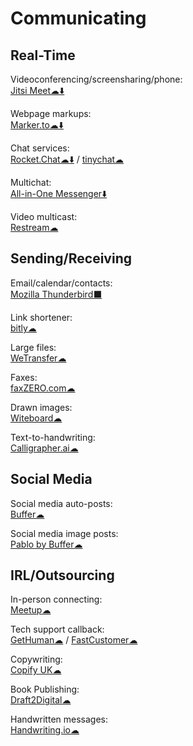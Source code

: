 # Communicating

## Real-Time
Videoconferencing/screensharing/phone:  
	[Jitsi Meet☁⬇️](https://meet.jit.si/)

Webpage markups:  
	[Marker.to☁⬇️](http://marker.to/)

Chat services:  
	[Rocket.Chat☁⬇️](https://rocket.chat/) / 
	[tinychat☁](https://tinychat.com)

Multichat:  
	[All-in-One Messenger⬇️](https://allinone.im/)

Video multicast:  
	[Restream☁](https://restream.io/)

## Sending/Receiving

Email/calendar/contacts:  
	[Mozilla Thunderbird⬛](https://www.thunderbird.net/)

Link shortener:  
	[bitly☁](https://bitly.com/)

Large files:  
	[WeTransfer☁](https://wetransfer.com/)

Faxes:  
	[faxZERO.com☁](https://faxzero.com/)

Drawn images:  
	[Witeboard☁](https://witeboard.com)

Text-to-handwriting:  
	[Calligrapher.ai☁](https://www.calligrapher.ai/)

## Social Media

Social media auto-posts:  
	[Buffer☁](https://buffer.com/)

Social media image posts:  
	[Pablo by Buffer☁](https://pablo.buffer.com/)



## IRL/Outsourcing

In-person connecting:  
	[Meetup☁](https://www.meetup.com/)

Tech support callback:  
	[GetHuman☁](https://gethuman.com/) / 
	[FastCustomer☁](http://www.fastcustomer.com/)

Copywriting:  
	[Copify UK☁](https://uk.copify.com/)

Book Publishing:  
	[Draft2Digital☁](https://draft2digital.com/)

Handwritten messages:  
	[Handwriting.io☁](https://handwriting.io/)
